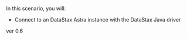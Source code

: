In this scenario, you will:

* Connect to an DataStax Astra instance with the DataStax Java driver

ver 0.6
